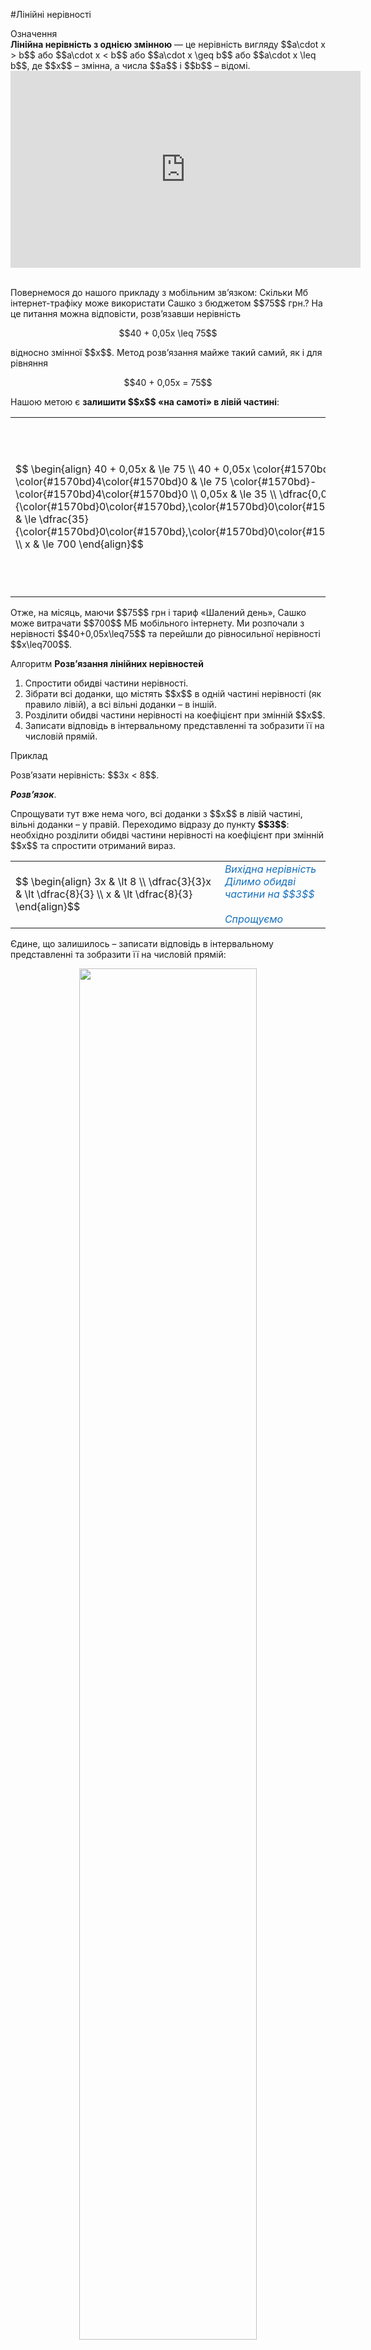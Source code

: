 #Лiнiйнi нерiвностi

<div class="space">
<div class="eoz-wrap">
<span class="eoz">Означення</span>
<div class="eoz-text">
<b>Лінійна нерівність з однією змінною</b> — це нерівність вигляду $$a\cdot x > b$$ або $$a\cdot x < b$$ або $$a\cdot x \geq b$$ або $$a\cdot x \leq b$$, де $$x$$ – змінна, а числа $$a$$ і $$b$$ – відомі.
</div>
</div>
</div>

<div class="fluidMedia">
<iframe align="center" width="560" height="315" src="https://www.youtube.com/embed/LTtMdF3H4Cs" frameborder="0" allowfullscreen></iframe>
</div>
<div class="popup">
</div>

<br>

<p>Повернемося до нашого прикладу з мобільним зв’язком: Скільки Мб інтернет-трафіку може використати Сашко з бюджетом $$75$$ грн.? На це питання можна відповісти, розв’язавши нерівність</p>

<p align="center">$$40 + 0,05x \leq 75$$</p>

<p>відносно змінної $$x$$. Метод розв’язання майже такий самий, як і для рівняння</p>

<p align="center">$$40 + 0,05x = 75$$</p>

<p>Нашою метою є <b>залишити $$x$$ «на самоті» в лівій частині</b>:</p>


<table style="border: none;" class="none">
<tr>
<td>$$
    \begin{align}
        40 + 0,05x & \le 75 \\
        40 + 0,05x \color{#1570bd}- \color{#1570bd}4\color{#1570bd}0 & \le 75 \color{#1570bd}- \color{#1570bd}4\color{#1570bd}0 \\
        0,05x & \le 35 \\
        \dfrac{0,05}{\color{#1570bd}0\color{#1570bd},\color{#1570bd}0\color{#1570bd}5}x & \le \dfrac{35}{\color{#1570bd}0\color{#1570bd},\color{#1570bd}0\color{#1570bd}5} \\
        x & \le 700
    \end{align}$$</td>
<td><font color="1570bd"><i>Вихідна нерівність<br>Віднімаємо $$40$$ від обох частин<br>Спрощуємо<br>Ділимо обидві частини нерівності на $$0,05$$<br>Спрощуємо</i></font></td>
</tr>
</table>

<p>Отже, на місяць, маючи $$75$$ грн і тариф «Шалений день», Сашко може витрачати $$700$$ МБ мобільного інтернету. Ми розпочали з нерівності $$40+0,05x\leq75$$ та перейшли до рівносильної нерівності $$x\leq700$$.</p>

<div class="space">
<div class="alg-wrap">
<span class="alg">Алгоритм</span> <b>Pозв’язання лінійних нерівностей</b>
<div class="alg-text">
<ol>
<li>Спростити обидві частини нерівності.</li>
<li>Зібрати всі доданки, що містять $$x$$ в одній частині нерівності (як правило лівій), а всі вільні доданки – в іншій.</li>
<li>Розділити обидві частини нерівності на коефіцієнт при змінній $$x$$.</li>
<li>Записати відповідь в інтервальному представленні та зобразити її на числовій прямій.</li>
</ol>
</div>
</div>
</div>

<div class="space">
<div class="task-wrap">
<span class="task">Приклад</span>
<div class="task-text">
<p>Розв’язати нерівність: $$3x < 8$$.</p>
<b><i>Розв’язок</i></b>.</p>
<p>Спрощувати тут вже нема чого, всі доданки з $$x$$ в лівій частині, вільні доданки – у правій. Переходимо відразу до пункту <b>$$3$$</b>: необхідно розділити обидві частини нерівності на коефіцієнт при змінній $$x$$ та спростити отриманий вираз.</p>

<table style="border: none;" class="none">
<tr>
<td>$$
    \begin{align}
    3x & \lt 8 \\
    \dfrac{3}{3}x & \lt \dfrac{8}{3} \\
    x & \lt \dfrac{8}{3}
    \end{align}$$</td>
<td><font color="1570bd"><i>Вихідна нерівність<br>Ділимо обидві частини на $$3$$<br><br>Спрощуємо</i></font></td>
</tr>
</table>

<p>Єдине, що залишилось – записати відповідь в інтервальному представленні та зобразити її на числовій прямій:</p>
<div class="space"><p align="center"><img align="middle" width="75%" class="image" src="../pics/p14_8.png"/></p></div>
<b>Вiдповiдь.</b> $$x \in (-\infty;\dfrac{8}{3})$$.
</div>
</div>
</div>

<div class="space">
<div class="task-wrap">
<span class="task">Приклад</span>
<div class="task-text">
<p>Розв’язати нерівність: $$-2\leq2-4x$$.</p>
<b><i>Розв’язок</i></b>.</p>
<p>Всі доданки з $$x$$ вже розміщені в правій частині, збираємо всі вільні доданки в лівій:</p>

<table style="border: none;" class="none">
<tr>
<td>$$
    \begin{align}
    -2 & \le 2 - 4x \\
    -2 \color{#1570bd}- \color{#1570bd}2 & \le 2 - 4x \color{#1570bd}- \color{#1570bd}2 \\
    -4 & \le -4x
    \end{align}$$</td>
<td><font color="1570bd"><i>Вихідна нерівність<br>Віднімаємо $$2$$ від обох частин<br>Спрощуємо </i></font></td>
</tr>
</table>

<p>Ділимо обидві частини на коефіцієнт при змінній:</p>

<table style="border: none;" class="none">
<tr>
<td>$$
    \begin{align}
    \dfrac{-4}{\color{#1570bd}-\color{#1570bd}4} & \color{#1570bd}\ge \dfrac{-4}{\color{#1570bd}-\color{#1570bd}4}x \\
    1 & \ge x
    \end{align}$$</td>
<td><font color="1570bd"><i>Ділимо обидві частини на $$-4$$ та змінюємо знак нерівності на протилежний<br>Спрощуємо</i></font></td>
</tr>
</table>

<p>Тепер записуємо відповідь в інтервальному представленні та зображаємо її на числовій прямій:</p>
<div class="space"><p align="center"><img align="middle" width="75%" class="image" src="../pics/p14_9.png"/></p></div>
<b>Вiдповiдь.</b> $$x \in (-\infty;1]$$.
</div>
</div>
</div>

<div class="space">
<div class="task-wrap">
<span class="task">Приклад</span>
<div class="task-text">
<p>Розв’язати нерівність: $$5(x-1)>x+3$$.</p>
<b><i>Розв’язок</i></b>.</p>
<p>Розкриваємо дужки та збираємо змінну $$x$$ в лівій частині нерівності:</p>

<table style="border: none;" class="none">
<tr>
<td>$$
    \begin{align}
    5(x-1) & \gt x + 3 \\ 
    5x - 5 & \gt x + 3 \\ 
    5x - 5 \color{#1570bd}- \color{#1570bd}x & \gt x + 3 \color{#1570bd}- \color{#1570bd}x \\ 
    4x - 5 & \gt 3 \\ 
    \end{align}$$</td>
<td><font color="1570bd"><i>Вихідна нерівність<br>Розкриваємо дужки в лівій частині<br>Віднімаємо $$x$$ від обох частин<br>Спрощуємо</i></font></td>
</tr>
</table>

<p>Всі вільні доданки залишаємо в правій частині нерівності:</p>

<table style="border: none;" class="none">
<tr>
<td>$$
    \begin{align}
    4x - 5 \color{#1570bd}+ \color{#1570bd}5 & \gt 3 \color{#1570bd}+ \color{#1570bd}5 \\ 
    4x & \gt 8 \\
    \end{align}$$</td>
<td><font color="1570bd"><i>Додаємо $$5$$ до обох частин<br>Спрощуємо </i></font></td>
</tr>
</table>

<p>Ділимо обидві частини на коефіцієнт при змінній:</p>

<table style="border: none;" class="none">
<tr>
<td>$$
    \begin{align}
    \dfrac{4}{\color{#1570bd}4}x & \gt \dfrac{8}{\color{#1570bd}4} \\ 
    x & \gt 2 \\
    \end{align}$$</td>
<td><font color="1570bd"><i>Ділимо обидві частини на $$4$$<br>Спрощуємо</i></font></td>
</tr>
</table>

<p>Записуємо відповідь в інтервальному представленні та зображаємо її на числовій прямій:</p>
<div class="space"><p align="center"><img align="middle" width="75%" class="image" src="../pics/p14_10.png"/></p></div>
<b>Вiдповiдь.</b> $$x \in (2;+\infty)$$.
</div>
</div>
</div>

<div class="space">
<div class="task-wrap">
<span class="task">Приклад</span>
<div class="task-text">
<p>Розв’язати нерівність: $$\dfrac{(2x-1)^2}{4}-\dfrac{3(x-1)}{4} \geq x^2$$.</p>
<b><i>Розв’язок</i></b>.</p>
<p>Розкриваємо дужки та спрощуємо вирази в лівій частині нерівності:</p>

<table style="border: none;" class="none">
<tr>
<td>$$
    \begin{align}
    \dfrac{(2x-1)^2}{4} - \dfrac{3(x-1)}{4} & \ge x^2    \\ 
    4 \left(\dfrac{(2x-1)^2}{4} - \dfrac{3(x-1)}{4}\right) & \ge 4(x^2)    \\
    \dfrac{1 \cdot 4}{4}(2x-1)^2 - \dfrac{3 \cdot 4}{4}(x-1) & \ge 4x^2     \\
    (2x-1)^2 - 3(x-1) & \ge 4x^2    \\
    (4x^2 - 4x + 1) - (3x-3) & \ge 4x^2    \\
    4x^2 - 7x + 4 & \ge 4x^2    \\
    \end{align}$$</td>
<td><font color="1570bd"><i>Вихідна нерівність<br><br>Множимо обидві частини на $$4$$<br><br>Розкриваємо дужки<br><br>Спрощуємо<br>Розкриваємо дужки<br>Спрощуємо</i></font></td>
</tr>
</table>

<div class="space"><p align="center"><img align="middle" width="70%" height="70%" class="image" src="../pics/p14_e13.png"/></p></div>
<p>Збираємо всі доданки зі змінною $$x$$ в лівій частині, а вільні доданки – в правій:</p>
<div class="space"><p align="center"><img align="middle" width="70%" height="70%" class="image" src="../pics/p14_e14.png"/></p></div>
<p>Ділимо на коефіцієнт при змінній:</p>
<div class="space"><p align="center"><img align="middle" width="70%" height="70%" class="image" src="../pics/p14_e15.png"/></p></div>
<p>Записуємо відповідь в інтервальному представленні та зображаємо її на числовій прямій:</p>
<div class="space"><p align="center"><img align="middle" width="75%" class="image" src="../pics/p14_11.png"/></p></div>
<b>Вiдповiдь.</b> $$x \in \left(-\infty;\dfrac{4}{7}\right]$$.
</div>
</div>
</div>

<div class="fluidMedia">
<iframe align="center" width="560" height="315" src="https://www.youtube.com/embed/qBgsj6gxhYk" frameborder="0" allowfullscreen></iframe>
</div>
<div class="popup">
</div>

<br>

<quiz correctLabel="correct" incorrectLabel="incorrect" checkLabel="check">
 <question text="">
        <p>Розв'язати нерівність: $$4(x-2)>5(x-3)$$</p>
        <answer correct>$$x<7$$</answer>
        <answer>$$x>7$$</answer>
        <answer>$$x<-7$$</answer>
        <answer>$$x>-7$$</answer>
        <explanation>
        <p>Розкриємо дужки і спростимо нерівність:</p>
        <p>$$4x-8>5x-15$$</p>
        <p>$$4x-5x>-15+8$$</p>
        <p>$$-x>-7$$</p>
        <p>Помножимо обидві частини нерівності на $$-1$$, при цьому знак нерівності зміниться на протилежний:</p>
        <p>$$x<7$$</p>
        </explanation>
</question>
<question text="">
        <p>Розв'язати нерівність: $$7x-1+4(x+3)<6x$$</p>
        <answer>$$x>\dfrac{11}{5}$$</answer>
        <answer>$$x<\dfrac{11}{5}$$</answer>
        <answer>$$x>-\dfrac{11}{5}$$</answer>
        <answer correct>$$x<-\dfrac{11}{5}$$</answer>
        <explanation>
        <p>Pозкриємо дужки і спростимо нерівність:</p>
        <p>$$7x-1+4x+12<6x$$</p>
        <p>$$11x-6x<-11$$</p>
        <p>$$5x<-11$$</p>
        <p>Помножимо обидві частини нерівності на $$\dfrac{1}{5}$$:</p>
        <p>$$x<-\dfrac{11}{5}$$</p>
        </explanation>
</question>
</quiz>